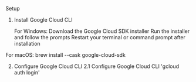 Setup

1. Install Google Cloud CLI
   
   For Windows:
Download the Google Cloud SDK installer
Run the installer and follow the prompts
Restart your terminal or command prompt after installation

  For macOS:
brew install --cask google-cloud-sdk

2. Configure Google Cloud CLI
   2.1 Configure Google Cloud CLI
   'gcloud auth login'

